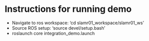 # Instructions for running demo
* Navigate to ros workspace: ‘cd slamr01_workspace/slamr01_ws’
* Source ROS setup: ‘source devel/setup.bash’
* roslaunch core integration_demo.launch
